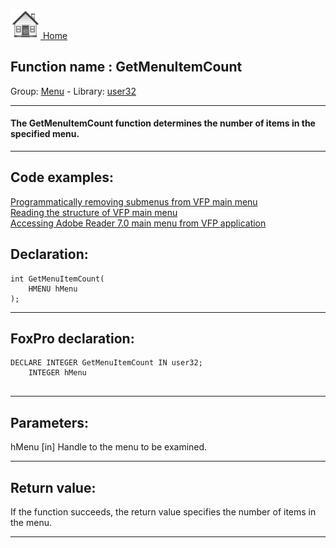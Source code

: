 [<img src="../../images/home.png"> Home ](https://github.com/VFPX/Win32API)  

## Function name : GetMenuItemCount
Group: [Menu](../../functions_group.md#Menu)  -  Library: [user32](../../libraries.md#user32)  
***  


#### The GetMenuItemCount function determines the number of items in the specified menu. 
***  


## Code examples:
[Programmatically removing submenus from VFP main menu](../../samples/sample_258.md)  
[Reading the structure of VFP main menu](../../samples/sample_337.md)  
[Accessing Adobe Reader 7.0 main menu from VFP application](../../samples/sample_495.md)  

## Declaration:
```foxpro  
int GetMenuItemCount(
	HMENU hMenu
);  
```  
***  


## FoxPro declaration:
```foxpro  
DECLARE INTEGER GetMenuItemCount IN user32;
	INTEGER hMenu
  
```  
***  


## Parameters:
hMenu
[in] Handle to the menu to be examined.   
***  


## Return value:
If the function succeeds, the return value specifies the number of items in the menu.  
***  

